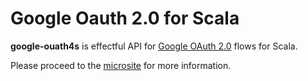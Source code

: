 # Google Oauth 2.0 for Scala

**google-ouath4s** is effectful API for [Google OAuth 2.0][google-oauth] flows for Scala.

Please proceed to the [microsite][microsite] for more information.

[google-oauth]: https://developers.google.com/identity/protocols/OAuth2
[microsite]: https://jkobejs.github.io/google-oauth4s/
